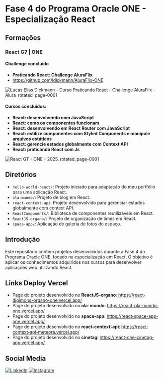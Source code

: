 # Fase 4 do Programa Oracle ONE - Especialização React

## Formações

### React G7 | ONE

#### Challenge concluído

- **Praticando React: Challenge AluraFlix**
- https://github.com/ldickmann/AluraFlix-ONE

![Lucas Elias Dickmann - Curso Praticando React - Challenge AluraFlix - Alura_rotated_page-0001](https://github.com/user-attachments/assets/f9842d60-9318-4f61-888f-162f8f5c26fb)

#### Cursos concluídos:

- **React: desenvolvendo com JavaScript**
- **React: como os componentes funcionam**
- **React: desenvolvendo em React Router com JavaScript**
- **React: estilize componentes com Styled Components e manipule arquivos estáticos**
- **React: gerencie estados globalmente com Context API**
- **React: praticando React com Js**

![React GT - ONE - 2025_rotated_page-0001](https://github.com/user-attachments/assets/3a91727d-d2c6-43fe-add4-e4009fe94ba6)


## Diretórios

- `hello-world-react/`: Projeto iniciado para adaptação do meu portfólio para uma aplicação React.
- `ola-mundo/`: Projeto de blog em React.
- `react-context-api`: Projeto desenvolvido para gerenciar estados globalmente com context API.
- `ReactComponents/`: Biblioteca de componentes reutilizáveis em React.
- `ReactJS-organo/`: Projeto de organização de times em React.
- `space-app/`: Aplicação de galeria de fotos do espaço.

## Introdução

Este repositório contém projetos desenvolvidos durante a Fase 4 do Programa Oracle ONE, focado na especialização em React. O objetivo é aplicar os conhecimentos adquiridos nos cursos para desenvolver aplicações web utilizando React.

## Links Deploy Vercel

- Page do projeto desenvolvido no **ReactJS-organo**: https://react-digimons-organo-one.vercel.app/
- Page do projeto desenvolvido no **ola-mundo**: https://react-ola-mundo-one.vercel.app/
- Page do projeto desenvolvido no **space-app**: https://react-space-app-one.vercel.app/
- Page do projeto desenvolvido no **react-context-api**: https://react-context-api-meteora.vercel.app/
- Page do projeto desenvolvido no **cinetag**: https://react-one-cinetag-app.vercel.app/

## Social Media

[![LinkedIn](https://img.shields.io/badge/linkedin-%230077B5.svg?style=for-the-badge&logo=linkedin&logoColor=white)](https://linkedin.com/in/lucas-dickmann)
[![Instagram](https://img.shields.io/badge/Instagram-%23E4405F.svg?style=for-the-badge&logo=Instagram&logoColor=white)](https://instagram.com/luksdickmann)
